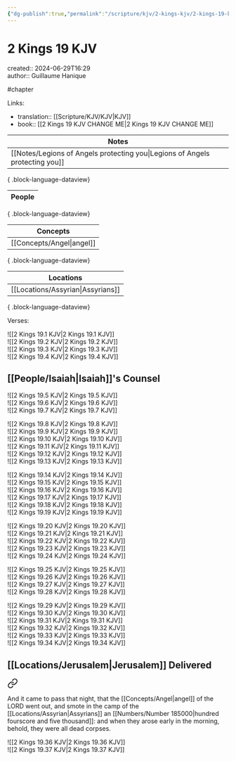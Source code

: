 ```yaml
---
{"dg-publish":true,"permalink":"/scripture/kjv/2-kings-kjv/2-kings-19-kjv/2-kings-19-kjv/"}
---
```



# 2 Kings 19 KJV

created:: 2024-06-29T16:29  
author:: Guillaume Hanique

#chapter

Links:

- translation:: [[Scripture/KJV/KJV\|KJV]]
- book:: [[2 Kings 19 KJV CHANGE ME\|2 Kings 19 KJV CHANGE ME]]

| Notes                                                                           |
| ------------------------------------------------------------------------------- |
| [[Notes/Legions of Angels protecting you\|Legions of Angels protecting you]] |

{ .block-language-dataview}

| People |
| ------ |

{ .block-language-dataview}

| Concepts                     |
| ---------------------------- |
| [[Concepts/Angel\|angel]] |

{ .block-language-dataview}

| Locations                            |
| ------------------------------------ |
| [[Locations/Assyrian\|Assyrians]] |

{ .block-language-dataview}

Verses:

![[2 Kings 19.1 KJV\|2 Kings 19.1 KJV]]  
![[2 Kings 19.2 KJV\|2 Kings 19.2 KJV]]  
![[2 Kings 19.3 KJV\|2 Kings 19.3 KJV]]  
![[2 Kings 19.4 KJV\|2 Kings 19.4 KJV]]  

## [[People/Isaiah\|Isaiah]]'s Counsel

![[2 Kings 19.5 KJV\|2 Kings 19.5 KJV]]  
![[2 Kings 19.6 KJV\|2 Kings 19.6 KJV]]  
![[2 Kings 19.7 KJV\|2 Kings 19.7 KJV]]

![[2 Kings 19.8 KJV\|2 Kings 19.8 KJV]]  
![[2 Kings 19.9 KJV\|2 Kings 19.9 KJV]]  
![[2 Kings 19.10 KJV\|2 Kings 19.10 KJV]]  
![[2 Kings 19.11 KJV\|2 Kings 19.11 KJV]]  
![[2 Kings 19.12 KJV\|2 Kings 19.12 KJV]]  
![[2 Kings 19.13 KJV\|2 Kings 19.13 KJV]]

![[2 Kings 19.14 KJV\|2 Kings 19.14 KJV]]  
![[2 Kings 19.15 KJV\|2 Kings 19.15 KJV]]  
![[2 Kings 19.16 KJV\|2 Kings 19.16 KJV]]  
![[2 Kings 19.17 KJV\|2 Kings 19.17 KJV]]  
![[2 Kings 19.18 KJV\|2 Kings 19.18 KJV]]  
![[2 Kings 19.19 KJV\|2 Kings 19.19 KJV]]

![[2 Kings 19.20 KJV\|2 Kings 19.20 KJV]]  
![[2 Kings 19.21 KJV\|2 Kings 19.21 KJV]]  
![[2 Kings 19.22 KJV\|2 Kings 19.22 KJV]]  
![[2 Kings 19.23 KJV\|2 Kings 19.23 KJV]]  
![[2 Kings 19.24 KJV\|2 Kings 19.24 KJV]]

![[2 Kings 19.25 KJV\|2 Kings 19.25 KJV]]  
![[2 Kings 19.26 KJV\|2 Kings 19.26 KJV]]  
![[2 Kings 19.27 KJV\|2 Kings 19.27 KJV]]  
![[2 Kings 19.28 KJV\|2 Kings 19.28 KJV]]

![[2 Kings 19.29 KJV\|2 Kings 19.29 KJV]]  
![[2 Kings 19.30 KJV\|2 Kings 19.30 KJV]]  
![[2 Kings 19.31 KJV\|2 Kings 19.31 KJV]]  
![[2 Kings 19.32 KJV\|2 Kings 19.32 KJV]]  
![[2 Kings 19.33 KJV\|2 Kings 19.33 KJV]]  
![[2 Kings 19.34 KJV\|2 Kings 19.34 KJV]]

## [[Locations/Jerusalem\|Jerusalem]] Delivered


<div class="transclusion internal-embed is-loaded"><a class="markdown-embed-link" href="/scripture/kjv/2-kings-kjv/2-kings-19-kjv/2-kings-19-35-kjv/" aria-label="Open link"><svg xmlns="http://www.w3.org/2000/svg" width="24" height="24" viewBox="0 0 24 24" fill="none" stroke="currentColor" stroke-width="2" stroke-linecap="round" stroke-linejoin="round" class="svg-icon lucide-link"><path d="M10 13a5 5 0 0 0 7.54.54l3-3a5 5 0 0 0-7.07-7.07l-1.72 1.71"></path><path d="M14 11a5 5 0 0 0-7.54-.54l-3 3a5 5 0 0 0 7.07 7.07l1.71-1.71"></path></svg></a><div class="markdown-embed">



And it came to pass that night, that the [[Concepts/Angel\|angel]] of the LORD went out, and smote in the camp of the [[Locations/Assyrian\|Assyrians]] an [[Numbers/Number 185000\|hundred fourscore and five thousand]]: and when they arose early in the morning, behold, they were all dead corpses.


</div></div>
  
![[2 Kings 19.36 KJV\|2 Kings 19.36 KJV]]  
![[2 Kings 19.37 KJV\|2 Kings 19.37 KJV]]